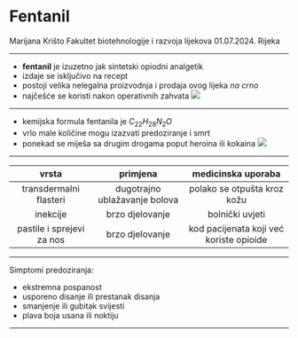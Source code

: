 # **Fentanil** 
Marijana Krišto
Fakultet biotehnologije i razvoja lijekova
01.07.2024. Rijeka

---

* **fentanil** je izuzetno jak sintetski opiodni analgetik
* izdaje se isključivo na recept
* postoji velika nelegalna proizvodnja i prodaja ovog lijeka *na crno*
* najčešće se koristi nakon operativnih zahvata
![](https://s3-ap-northeast-1.amazonaws.com/g0v-hackmd-images/uploads/upload_b109488849f753a1f81eea1cc9126e14.jpg)

---

* kemijska formula fentanila je $C_22H_28N_2O$
* vrlo male količine mogu izazvati predoziranje i smrt
* ponekad se miješa sa drugim drogama poput heroina ili kokaina
![](https://s3-ap-northeast-1.amazonaws.com/g0v-hackmd-images/uploads/upload_755433e0e1a49f6cecf994744f0fca36.jpeg)


---

|vrsta|primjena|medicinska uporaba|
|:---:|:---:|:---:|
|transdermalni flasteri|dugotrajno ublažavanje bolova|polako se otpušta kroz kožu|
|inekcije|brzo djelovanje|bolnički uvjeti|
|pastile i sprejevi za nos|brzo djelovanje|kod pacijenata koji već koriste opioide|

---

Simptomi predoziranja:
* ekstremna pospanost
* usporeno disanje ili prestanak disanja
* smanjenje ili gubitak svijesti
* plava boja usana ili noktiju

---
